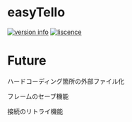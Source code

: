 # easyTello
[![version info](https://img.shields.io/pypi/pyversions/easytello.svg)](https://pypi.org/project/easytello/)
[![liscence](https://img.shields.io/pypi/l/easytello.svg)](https://pypi.org/project/easytello/)

# Future
ハードコーディング箇所の外部ファイル化

フレームのセーブ機能

接続のリトライ機能
